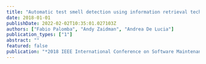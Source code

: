 ```yaml
---
title: "Automatic test smell detection using information retrieval techniques"
date: 2018-01-01
publishDate: 2022-02-02T10:35:01.027103Z
authors: ["Fabio Palomba", "Andy Zaidman", "Andrea De Lucia"]
publication_types: ["1"]
abstract: ""
featured: false
publication: "*2018 IEEE International Conference on Software Maintenance and Evolution (ICSME)*"
---
```


